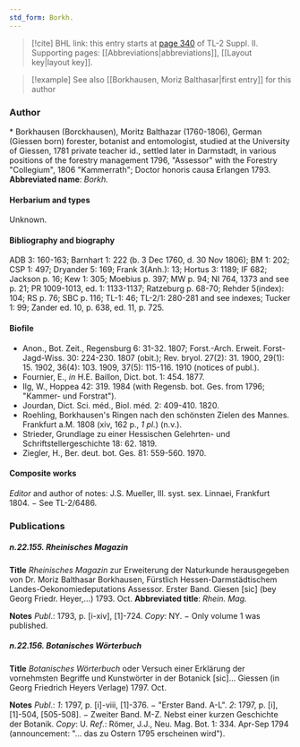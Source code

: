 ```yaml
---
std_form: Borkh.
---
```


> [!cite] BHL link: this entry starts at [page 340](https://www.biodiversitylibrary.org/page/33265537) of TL-2 Suppl. II.
> Supporting pages: [[Abbreviations|abbreviations]], [[Layout key|layout key]].

> [!example] See also [[Borkhausen, Moriz Balthasar|first entry]] for this author

### Author

\* Borkhausen (Borckhausen), Moritz Balthazar (1760-1806), German (Giessen born) forester, botanist and entomologist, studied at the University of Giessen, 1781 private teacher id., settled later in Darmstadt, in various positions of the forestry management 1796, "Assessor" with the Forestry "Collegium", 1806 "Kammerrath"; Doctor honoris causa Erlangen 1793. 
**Abbreviated name**: *Borkh.*

#### Herbarium and types

Unknown.

#### Bibliography and biography

ADB 3: 160-163; Barnhart 1: 222 (b. 3 Dec 1760, d. 30 Nov 1806); BM 1: 202; CSP 1: 497; Dryander 5: 169; Frank 3(Anh.): 13; Hortus 3: 1189; IF 682; Jackson p. 16; Kew 1: 305; Moebius p. 397; MW p. 94; NI 764, 1373 and see p. 21; PR 1009-1013, ed. 1: 1133-1137; Ratzeburg p. 68-70; Rehder 5(index): 104; RS p. 76; SBC p. 116; TL-1: 46; TL-2/1: 280-281 and see indexes; Tucker 1: 99; Zander ed. 10, p. 638, ed. 11, p. 725.

#### Biofile

- Anon., Bot. Zeit., Regensburg 6: 31-32. 1807; Forst.-Arch. Erweit. Forst- Jagd-Wiss. 30: 224-230. 1807 (obit.); Rev. bryol. 27(2): 31. 1900, 29(1): 15. 1902, 36(4): 103. 1909, 37(5): 115-116. 1910 (notices of publ.).
- Fournier, E., *in* H.E. Baillon, Dict. bot. 1: 454. 1877.
- Ilg, W., Hoppea 42: 319. 1984 (with Regensb. bot. Ges. from 1796; "Kammer- und Forstrat").
- Jourdan, Dict. Sci. méd., Biol. méd. 2: 409-410. 1820.
- Roehling, Borkhausen's Ringen nach den schönsten Zielen des Mannes. Frankfurt a.M. 1808 (xiv, 162 p., *1 pl.*) (n.v.).
- Strieder, Grundlage zu einer Hessischen Gelehrten- und Schriftstellergeschichte 18: 62. 1819.
- Ziegler, H., Ber. deut. bot. Ges. 81: 559-560. 1970.

#### Composite works

*Editor* and author of notes: J.S. Mueller, Ill. syst. sex. Linnaei, Frankfurt 1804. − See TL-2/6486.

### Publications

##### n.22.155. Rheinisches Magazin

**Title**
*Rheinisches Magazin* zur Erweiterung der Naturkunde herausgegeben von Dr. Moriz Balthasar Borkhausen, Fürstlich Hessen-Darmstädtischem Landes-Oekonomiedeputations Assessor. Erster Band. Giesen \[sic\] (bey Georg Friedr. Heyer,...) 1793. Oct.
**Abbreviated title**: *Rhein. Mag.*

**Notes**
*Publ*.: 1793, p. \[i-xiv\], \[1\]-724. *Copy*: NY. − Only volume 1 was published.

##### n.22.156. Botanisches Wörterbuch

**Title**
*Botanisches Wörterbuch* oder Versuch einer Erklärung der vornehmsten Begriffe und Kunstwörter in der Botanick \[sic\]... Giessen (in Georg Friedrich Heyers Verlage) 1797. Oct.

**Notes**
*Publ*.: *1*: 1797, p. \[i\]-viii, \[1\]-376. − "Erster Band. A-L".
*2*: 1797, p. \[i\], \[1\]-504, \[505-508\]. − Zweiter Band. M-Z. Nebst einer kurzen Geschichte der Botanik.
*Copy*: U.
*Ref*.: Römer, J.J., Neu. Mag. Bot. 1: 334. Apr-Sep 1794 (announcement: "... das zu Ostern 1795 erscheinen wird").

